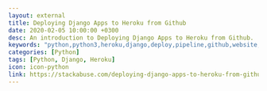 ```yaml
---
layout: external
title: Deploying Django Apps to Heroku from Github
date: 2020-02-05 10:00:00 +0300
desc: An introduction to Deploying Django Apps to Heroku from Github.
keywords: "python,python3,heroku,django,deploy,pipeline,github,website,blog,easy"
categories: [Python]
tags: [Python, Django, Heroku]
icon: icon-python
link: https://stackabuse.com/deploying-django-apps-to-heroku-from-github/
---
```

